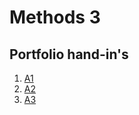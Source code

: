 # Methods 3

## Portfolio hand-in's
1. [A1](https://github.com/MajestiCupcake/Methods__3/blob/main/A1/A1_SKK_handin_draft.pdf)
2. [A2](https://github.com/MajestiCupcake/Methods__3/blob/main/A2/A2_Sara_draft_handin.pdf)
3. [A3]()
